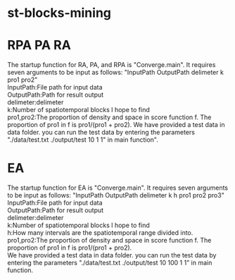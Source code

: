 # st-blocks-mining

# RPA PA RA
The startup function for RA, PA, and RPA is "Converge.main". It requires seven arguments to be input as follows: "InputPath OutputPath delimeter k pro1 pro2"  
InputPath:File path for input data  
OutputPath:Path for result output  
delimeter:delimeter  
k:Number of spatiotemporal blocks I hope to find  
pro1,pro2:The proportion of density and space in score function f. The proportion of pro1 in f is pro1/(pro1 + pro2).
We have provided a test data in data folder. you can run the test data by entering the parameters "./data/test.txt ./output/test 10 1 1" in main function".  

# EA
The startup function for EA is "Converge.main". It requires seven arguments to be input as follows: "InputPath OutputPath delimeter k h pro1 pro2 pro3"  
InputPath:File path for input data  
OutputPath:Path for result output  
delimeter:delimeter  
k:Number of spatiotemporal blocks I hope to find  
h:How many intervals are the spatiotemporal range divided into.  
pro1,pro2:The proportion of density and space in score function f. The proportion of pro1 in f is pro1/(pro1 + pro2).  
We have provided a test data in data folder. you can run the test data by entering the parameters "./data/test.txt ./output/test 10 100 1 1" in main function.  
